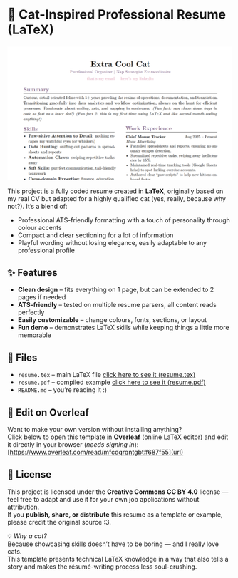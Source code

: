 # 🐾 Cat-Inspired Professional Resume (LaTeX)

![Resume Preview](resume.png)

This project is a fully coded resume created in **LaTeX**, originally based on my real CV but adapted for a highly qualified cat (yes, really, because why not?). 
It’s a blend of:
- Professional ATS-friendly formatting with a touch of personality through colour accents
- Compact and clear sectioning for a lot of information
- Playful wording without losing elegance, easily adaptable to any professional profile

## ✨ Features
- **Clean design** – fits everything on 1 page, but can be extended to 2 pages if needed
- **ATS-friendly** – tested on multiple resume parsers, all content reads perfectly
- **Easily customizable** – change colours, fonts, sections, or layout
- **Fun demo** – demonstrates LaTeX skills while keeping things a little more memorable

## 📂 Files
- `resume.tex` – main LaTeX file
[click here to see it (resume.tex)](resume.tex) 
- `resume.pdf` – compiled example
[click here to see it (resume.pdf)](resume.pdf)  
- `README.md` – you’re reading it :)

## 🚀 Edit on Overleaf
Want to make your own version without installing anything?  
Click below to open this template in **Overleaf** (online LaTeX editor) and edit it directly in your browser (_needs signing in_):  
[https://www.overleaf.com/read/mfcdqrqntgbt#687f55](url) 

## 📜 License
This project is licensed under the **Creative Commons CC BY 4.0** license — feel free to adapt and use it for your own job applications without attribution.  
If you **publish, share, or distribute** this resume as a template or example, please credit the original source :3.

💡 _Why a cat?_  
Because showcasing skills doesn’t have to be boring — and I really love cats.  
This template presents technical LaTeX knowledge in a way that also tells a story and makes the résumé-writing process less soul-crushing.

